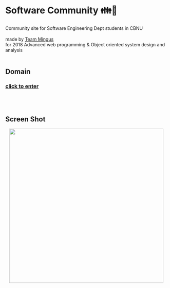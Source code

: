 # Software Community 👪💬

Community site for Software Engineering Dept students in CBNU
<br>
<br>
made by [Team Mingus](https://github.com/MingusBob) <br>
for 2018 Advanced web programming & Object oriented system design and analysis
<br>
<br>

## Domain


### <a href = "http://27.116.98.204:9891/">click to enter</a>


<br>
<br>

## Screen Shot

<p align="center">
<img src="https://user-images.githubusercontent.com/38183241/50037437-829b9d00-0054-11e9-8870-0da9ebd714df.png" 
width="480" height="480" />
</p>

